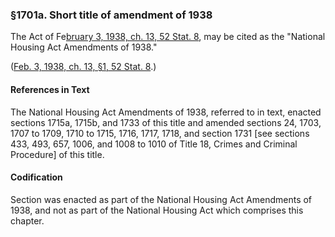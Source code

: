 ### §1701a. Short title of amendment of 1938 ###

The Act of Fe[bruary 3, 1938, ch. 13, 52 Stat. 8](/statviewer.htm?volume=52&page=8), may be cited as the "National Housing Act Amendments of 1938."

([Feb. 3, 1938, ch. 13, §1, 52 Stat. 8](/statviewer.htm?volume=52&page=8).)

#### References in Text ####

The National Housing Act Amendments of 1938, referred to in text, enacted sections 1715a, 1715b, and 1733 of this title and amended sections 24, 1703, 1707 to 1709, 1710 to 1715, 1716, 1717, 1718, and section 1731 [see sections 433, 493, 657, 1006, and 1008 to 1010 of Title 18, Crimes and Criminal Procedure] of this title.

#### Codification ####

Section was enacted as part of the National Housing Act Amendments of 1938, and not as part of the National Housing Act which comprises this chapter.